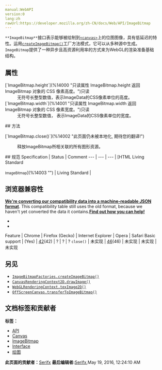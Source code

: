 ```yaml
---
manual:WebAPI
version:0
lang:zh
rawUrl:https://developer.mozilla.org/zh-CN/docs/Web/API/ImageBitmap
---
```






`**ImageBitmap**`接口表示能够被绘制到[`<canvas>`](%3 "<canvas>元素可被用来通过脚本（通常是JavaScript）绘制图形。比如,它可以被用来绘制图形,制作图片集合,甚至用来实现动画效果。你可以(也应该)在元素标签内写入可提供替代的的代码内容，这些内容将会在在旧的、不支持<canvas>元素的浏览器或是禁用了JavaScript的浏览器内渲染并展现。")上的位图图像，具有低延迟的特性。运用[`createImageBitmap()`](%10831 "此页面仍未被本地化, 期待您的翻译!")工厂方法模式，它可以从多种源中生成。`ImageBitmap`提供了一种异步且高资源利用率的方式来为WebGL的渲染准备基础结构。


## 属性<a name="属性"></a>
<dl><dt>[`ImageBitmap.height`](%14000 "只读属性 ImageBitmap.height 返回 ImageBitmap 对象的 CSS 像素高度。")只读</dt><dd>无符号长整型数值，表示ImageData的CSS像素单位的高度。</dd><dt>[`ImageBitmap.width`](%14001 "只读属性 ImageBitmap.width 返回 ImageBitmap 对象的 CSS 像素宽度。")只读</dt><dd>无符号长整型数值， 表示ImageData的CSS像素单位的宽度。</dd></dl>
## 方法<a name="方法"></a>
<dl><dt>[`ImageBitmap.close()`](%14002 "此页面仍未被本地化, 期待您的翻译!")</dt><dd>

释放ImageBitmap所相关联的所有图形资源。

</dd></dl>
## 规范<a name="规范"></a>
Specification | Status | Comment 
 ---  |  ---  |  ---  | 
[HTML Living Standard<br></br><small>ImageBitmap</small>](%14003 "") | Living Standard |  


## 浏览器兼容性<a name="浏览器兼容性"></a>


**[We&#39;re converting our compatibility data into a machine-readable JSON format](%3344 "")**. This compatibility table still uses the old format, because we haven&#39;t yet converted the data it contains.**[Find out how you can help!](%3392 "")**


* 
* 
Feature | Chrome | Firefox (Gecko) | Internet Explorer | Opera | Safari 
Basic support | (Yes) | [42](%14004 "Released on 2015-11-03.")(42) | ? | ? | ? 
`close()` | 未实现 | [46](%11041 "Released on 2016-04-26.")(46) | 未实现 | 未实现 | 未实现 




## 另见<a name="另见"></a>

* [`ImageBitmapFactories.createImageBitmap()`](%10831 "此页面仍未被本地化, 期待您的翻译!")
* [`CanvasRenderingContext2D.drawImage()`](%289 "CanvasRenderingContext2D.drawImage() 是 Canvas 2D API 中的方法，它提供了多种方式来在Canvas上绘制图像。")
* [`WebGLRenderingContext.texImage2D()`](%14005 "此页面仍未被本地化, 期待您的翻译!")
* [`OffScreenCanvas.transferToImageBitmap()`](%14006 "此页面仍未被本地化, 期待您的翻译!")



## 文档标签和贡献者
**标签：**
* [API](%50 "")
* [Canvas](%51 "")
* [ImageBitmap](%14007 "")
* [Interface](%3380 "")
* [绘图](%14008 "")

**此页面的贡献者：**[Serifx](%10975 "")
**最后编辑者:**[Serifx](%10975 ""),<time>May 19, 2016, 12:24:10 AM</time>


